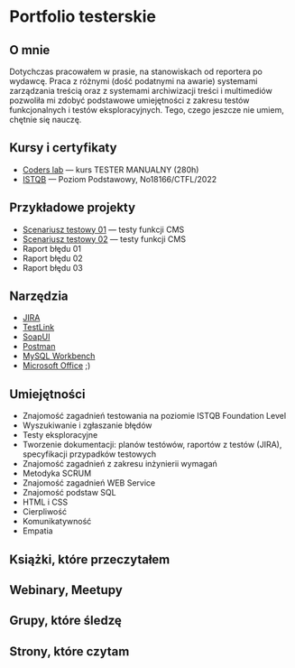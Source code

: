 # Portfolio testerskie
## O mnie
Dotychczas pracowałem w prasie, na stanowiskach od reportera po wydawcę. Praca z różnymi (dość podatnymi na awarie) systemami zarządzania treścią oraz z systemami archiwizacji treści i multimediów pozwoliła mi zdobyć podstawowe umiejętności z zakresu testów funkcjonalnych i testów eksploracyjnych. Tego, czego jeszcze nie umiem, chętnie się nauczę.
## Kursy i certyfikaty
- [Coders lab](https://coderslab.pl/pl/tester-manualny) — kurs TESTER MANUALNY (280h)
- [ISTQB](https://drive.google.com/file/d/1nYt1jzC_lXlh8EoCC2MbPqG64i5-nQqZ/view?usp=sharing) — Poziom Podstawowy, No18166/CTFL/2022
## Przykładowe projekty
- [Scenariusz testowy 01](https://github.com/albinmb/portfolio/blob/main/SCENARIUSZTESTOWY.pdf) — testy funkcji CMS
- [Scenariusz testowy 02](https://github.com/albinmb/portfolio/blob/main/SCENARIUSZTESTOWY2.pdf) — testy funkcji CMS
- Raport błędu 01
- Raport błędu 02
- Raport błędu 03
## Narzędzia
- [JIRA](https://www.atlassian.com/software/jira)
- [TestLink](https://testlink.org/)
- [SoapUI](https://www.soapui.org/)
- [Postman](https://www.postman.com/)
- [MySQL Workbench](https://www.mysql.com/products/workbench/)
- [Microsoft Office](https://www.office.com/) ;)
## Umiejętności
- Znajomość zagadnień testowania na poziomie ISTQB Foundation Level
- Wyszukiwanie i zgłaszanie błędów
- Testy eksploracyjne
- Tworzenie dokumentacji: planów testówów, raportów z testów (JIRA), specyfikacji przypadków testowych
- Znajomość zagadnień z zakresu inżynierii wymagań
- Metodyka SCRUM
- Znajomość zagadnień WEB Service
- Znajomość podstaw SQL
- HTML i CSS
- Cierpliwość
- Komunikatywność
- Empatia
## Książki, które przeczytałem
## Webinary, Meetupy
## Grupy, które śledzę
## Strony, które czytam
